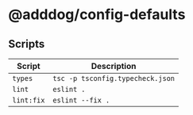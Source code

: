 # @adddog/config-defaults

## Scripts

| Script | Description |
|--------|-------------|
| `types` | `tsc -p tsconfig.typecheck.json` |
| `lint` | `eslint .` |
| `lint:fix` | `eslint --fix .` |

